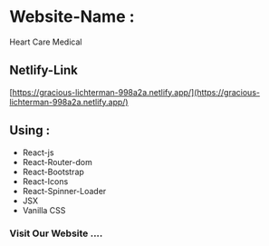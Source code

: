 # Website-Name :

Heart Care Medical 

## Netlify-Link
[https://gracious-lichterman-998a2a.netlify.app/](https://gracious-lichterman-998a2a.netlify.app/)

## Using :
+ React-js
+ React-Router-dom
+ React-Bootstrap
+ React-Icons
+ React-Spinner-Loader
+ JSX
+ Vanilla CSS


### Visit Our Website  ....



